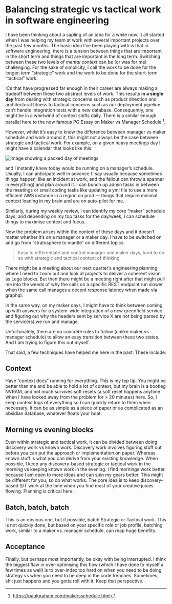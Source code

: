# Balancing strategic vs tactical work in software engineering

I have been thinking about a sapling of an idea for a while now. It all started when I was helping my team at work with several important projects over the past few months. The basic idea I’ve been playing with is that in software engineering, there is a tension between things that are important in the short term and things that are important in the long term. Switching between these two levels of *mental context* can be (or was for me) challenging. For the sake of simplicity, I call the work to be done for the longer-term “strategic” work and the work to be done for the short-term “tactical” work.

ICs that have progressed far enough in their career are always making a tradeoff between these two abstract levels of work. This results **in a single day** from dealing with strategic concerns such as product direction and architectural fitness to tactical concerns such as our deployment pipeline can’t handle integration tests with a new database. Consequently, one might be in a whirlwind of context shifts daily. There is a similar enough parallel here to the now famous PG Essay on Maker vs Manager Schedule [^1].

However, whilst it’s easy to know the difference between manager vs maker schedule and work around it, this might not always be the case between strategic and tactical work. For example, on a given heavy meetings day I might have a calendar that looks like this:

![Image showing a packed day of meetings](/img/example-packed-calendar.png)

and I instantly knew today would be running on a manager’s schedule. Usually, I can anticipate well in advance (I say usually because sometimes things happen, like an incident at work, and the fallout can throw a spanner in everything) and plan around it. I can bunch up admin tasks in between the meetings or small coding tasks like updating a yml file to use a more efficient AWS instance in a region on prod — things that require minimal context loading in my brain and are on auto-pilot for me.

Similarly, during my weekly review, I can identify my core “maker” schedule days, and depending on my top tasks for the day/week, I can schedule things to maximise context and focus.

Now the problem arises within the context of these days and it doesn’t matter whether it’s on a manager or a maker day. I have to be switched on and go from “stratosphere to mantle” on different topics.

> Easy to differentiate and control manager and maker days, hard to do so with strategic and tactical context of thinking

There might be a meeting about our next quarter’s engineering planning where I need to zoom out and look at projects to deliver a coherent vision as Lego blocks. But then there might be a meeting right after that might pull me into the weeds of why the calls on a specific REST endpoint run slower when the same call manages a decent response latency when made via graphql.

In the same way, on my maker days, I might have to think between coming up with answers for a system-wide integration of a new greenfield service and figuring out why the headers sent by service X are not being parsed by the service(s) we run and manage.

Unfortunately, there are no concrete rules to follow (unlike maker vs manager schedule) to allow an easy transition between these two states. And I am trying to figure this out myself.

That said, a few techniques have helped me here in the past. These include:

## Context

Have “context docs” running for everything. This is my top tip. You might be better than me and be able to hold a lot of context, but my brain is a bootleg NVRAM, and not much survives soft resets (a soft reset happens anytime when I have looked away from the problem for > 20 minutes) here. So, I keep context logs of everything so I can quickly return to them when necessary. It can be as simple as a piece of paper or as complicated as an obsidian database, whatever floats your boat.

## Morning vs evening blocks

Even within strategic and tactical work, it can be divided between doing discovery work vs known work. Discovery work involves figuring stuff out before you can put the approach or implementation on paper. Whereas known stuff is what you can derive from your existing knowledge. When possible, I keep any discovery-based strategic or tactical work in the morning vs keeping known work in the evening. I find mornings work better because I am open to more ideas and can spin my gears better. This might be different for you, so do what works. The core idea is to keep discovery-based S/T work at the time when you find most of your creative juices flowing. Planning is critical here.

## Batch, batch, batch

This is an obvious one, but if possible, batch Strategic or Tactical work. This is not quickly done, but based on your specific role or job profile, batching work, similar to a maker vs. manager schedule, can reap huge benefits.

## Acceptance

Finally, but perhaps most importantly, be okay with being interrupted. I think the biggest flaw in over-optimising this flow (which I have done to myself a few times as well) is to over-index too hard on when you need to be doing strategy vs when you need to be deep in the code trenches. Sometimes, shit just happens and you gotta roll with it. Keep that perspective.

[^1]: https://paulgraham.com/makersschedule.html
